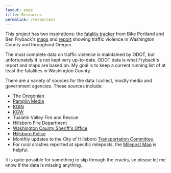```yaml
---
layout: page
title: Resources
permalink: /resources/
---
```


This project has two inspirations: the [fatality tracker](https://bikeportland.org/fatality-tracker) from Bike Portland and Ben Fryback's [maps](https://osugisci.maps.arcgis.com/apps/mapviewer/index.html?webmap=cacf2b375d35489b8fc1a46fbe83eb35) and [report](https://www.beavertonperspective.com/s/Pedestrian-Crash-Report.pdf) showing traffic violence in Washington County and throughout Oregon.

The most complete data on traffic violence is maintained by ODOT, but unfortunately it is not kept very up-to-date. ODOT data is what Fryback's report and maps are based on. My goal is to keep a current running list of at least the fatalities in Washington County.

There are a variety of sources for the data I collect, mostly media and government agencies. These sources include:

- The [Oregonian](https://www.oregonlive.com/)
- [Pamplin Media](https://pamplinmedia.com/hillsboro-tribune-home/)
- [KOIN](https://www.koin.com)
- [KGW](https://www.kgw.com)
- Tualatin Valley Fire and Rescue
- Hillsboro Fire Department
- [Washington County Sheriff's Office](https://www.washingtoncountyor.gov/sheriff/news)
- [Hillsboro Police](https://flashalert.net/id/HPD/)
- Monthly updates to the City of Hillsboro [Transportation Committee](https://hillsboro-oregon.civicweb.net/Portal/MeetingTypeList.aspx).
- For rural crashes reported at specific mileposts, the [Milepost Map](https://data.oregon.gov/dataset/Milepost-Map/) is helpful.

It is quite possible for something to slip through the cracks, so please let me know if the data is missing anything.
